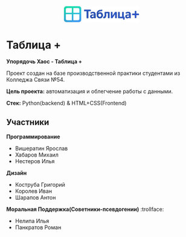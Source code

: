 <p align="center">
    <img src="./frontend/logo.png" alt="Таблица+ Логотип" width="200"/>
</p>

# Таблица +

**Упорядочь Хаос - Таблица +**

Проект создан на базе производственной практики студентами из Колледжа Связи №54.

**Цель проекта:** автоматизация и облегчение работы с данными.

**Стек:** Python(backend) & HTML+CSS(Frontend)

## Участники

**Программирование**

- Вишератин Ярослав
- Хабаров Михаил
- Нестеров Илья

**Дизайн**

- Коструба Григорий
- Королев Иван
- Шарапов Антон

**Моральная Поддержка(Советники-псевдогении)** :trollface:

- Нелипа Илья
- Панкратов Роман